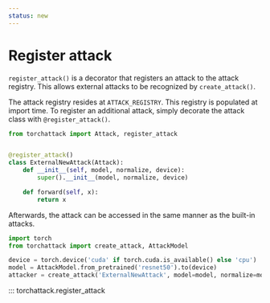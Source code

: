 ```yaml
---
status: new
---
```


# Register attack

`register_attack()` is a decorator that registers an attack to the attack registry. This allows external attacks to be recognized by `create_attack()`.

The attack registry resides at `ATTACK_REGISTRY`. This registry is populated at import time. To register an additional attack, simply decorate the attack class with `@register_attack()`.

```python
from torchattack import Attack, register_attack


@register_attack()
class ExternalNewAttack(Attack):
    def __init__(self, model, normalize, device):
        super().__init__(model, normalize, device)

    def forward(self, x):
        return x
```

Afterwards, the attack can be accessed in the same manner as the built-in attacks.

```python
import torch
from torchattack import create_attack, AttackModel

device = torch.device('cuda' if torch.cuda.is_available() else 'cpu')
model = AttackModel.from_pretrained('resnet50').to(device)
attacker = create_attack('ExternalNewAttack', model=model, normalize=model.normalize, device=device)
```

::: torchattack.register_attack
